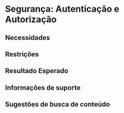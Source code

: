 # Segurança: Autenticação e Autorização

## Necessidades

## Restrições

## Resultado Esperado

## Informações de suporte

## Sugestões de busca de conteúdo